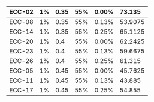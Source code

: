 

| ECC-02 | 1% | 0.35 | 55% | 0.00% | 73.135 |
| :--- | :--- | :--- | :--- | :--- | :--- |
| ECC-08 | 1% | 0.35 | 55% | 0.13% | 53.9075 |
| ECC-14 | 1% | 0.35 | 55% | 0.25% | 65.1125 |
| ECC-20 | 1% | 0.4 | 55% | 0.00% | 62.2425 |
| ECC-23 | 1% | 0.4 | 55% | 0.13% | 59.6675 |
| ECC-26 | 1% | 0.4 | 55% | 0.25% | 61.315 |
| ECC-05 | 1% | 0.45 | 55% | 0.00% | 45.7625 |
| ECC-11 | 1% | 0.45 | 55% | 0.13% | 43.885 |
| ECC-17 | 1% | 0.45 | 55% | 0.25% | 54.855 |



